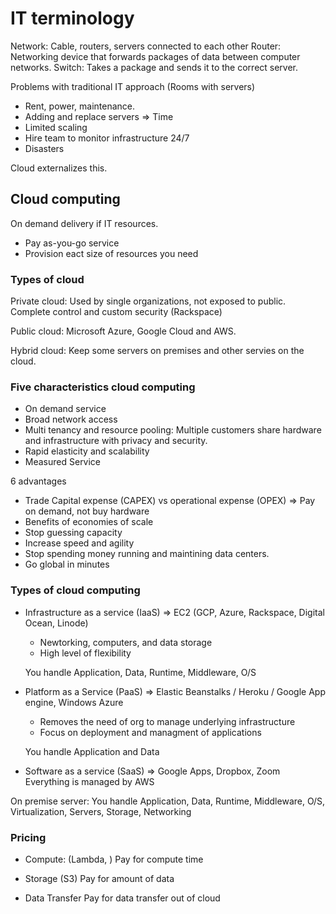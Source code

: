 # IT terminology

Network: Cable, routers, servers connected to each other
Router: Networking device that forwards packages of data between computer networks.
Switch: Takes a package and sends it to the correct server.

Problems with traditional IT approach (Rooms with servers)
- Rent, power, maintenance.
- Adding and replace servers => Time
- Limited scaling
- Hire team to monitor infrastructure 24/7
- Disasters

Cloud externalizes this.

## Cloud computing
On demand delivery if IT resources.
- Pay as-you-go service
- Provision eact size of resources you need

### Types of cloud
Private cloud: Used by single organizations, not exposed to public. Complete control and custom security (Rackspace)

Public cloud: Microsoft Azure, Google Cloud and AWS.

Hybrid cloud: Keep some servers on premises and other servies on the cloud.

### Five characteristics cloud computing
- On demand service
- Broad network access
- Multi tenancy and resource pooling: Multiple customers share hardware and infrastructure with privacy and security.
- Rapid elasticity and scalability
- Measured Service

6 advantages
- Trade Capital expense (CAPEX) vs operational expense (OPEX) => Pay on demand, not buy hardware
- Benefits of economies of scale
- Stop guessing capacity
- Increase speed and agility
- Stop spending money running and maintining data centers.
- Go global in minutes

### Types of cloud computing
- Infrastructure as a service (IaaS) => EC2 (GCP, Azure, Rackspace, Digital Ocean, Linode)
    - Newtorking, computers, and data storage 
    - High level of flexibility

    You handle Application, Data, Runtime, Middleware, O/S

- Platform as a Service (PaaS) => Elastic Beanstalks / Heroku / Google App engine, Windows Azure
    - Removes the need of org to manage underlying infrastructure
    - Focus on deployment and managment of applications

    You handle Application and Data

- Software as a service (SaaS) => Google Apps, Dropbox, Zoom
    Everything is managed by AWS

On premise server:
 You handle Application, Data, Runtime, Middleware, O/S, Virtualization, Servers, Storage, Networking


### Pricing
- Compute: (Lambda, )
Pay for compute time

- Storage (S3)
Pay for amount of data

- Data Transfer
Pay for data transfer out of cloud
